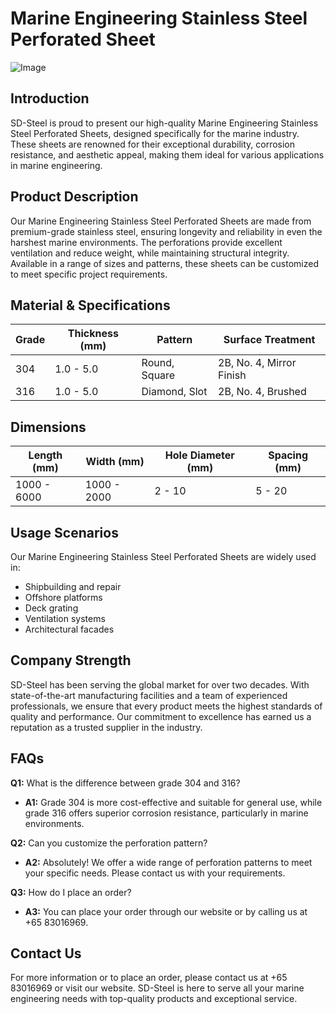 # Marine Engineering Stainless Steel Perforated Sheet

![Image](https://github.com/user-attachments/assets/2567258e-e124-4816-932d-1809bd27ef0b)

## Introduction
SD-Steel is proud to present our high-quality Marine Engineering Stainless Steel Perforated Sheets, designed specifically for the marine industry. These sheets are renowned for their exceptional durability, corrosion resistance, and aesthetic appeal, making them ideal for various applications in marine engineering.

## Product Description
Our Marine Engineering Stainless Steel Perforated Sheets are made from premium-grade stainless steel, ensuring longevity and reliability in even the harshest marine environments. The perforations provide excellent ventilation and reduce weight, while maintaining structural integrity. Available in a range of sizes and patterns, these sheets can be customized to meet specific project requirements.

## Material & Specifications
| Grade | Thickness (mm) | Pattern | Surface Treatment |
|-------|----------------|---------|-------------------|
| 304   | 1.0 - 5.0      | Round, Square | 2B, No. 4, Mirror Finish |
| 316   | 1.0 - 5.0      | Diamond, Slot | 2B, No. 4, Brushed |

## Dimensions
| Length (mm) | Width (mm) | Hole Diameter (mm) | Spacing (mm) |
|-------------|------------|--------------------|--------------|
| 1000 - 6000 | 1000 - 2000 | 2 - 10             | 5 - 20       |

## Usage Scenarios
Our Marine Engineering Stainless Steel Perforated Sheets are widely used in:
- Shipbuilding and repair
- Offshore platforms
- Deck grating
- Ventilation systems
- Architectural facades

## Company Strength
SD-Steel has been serving the global market for over two decades. With state-of-the-art manufacturing facilities and a team of experienced professionals, we ensure that every product meets the highest standards of quality and performance. Our commitment to excellence has earned us a reputation as a trusted supplier in the industry.

## FAQs
**Q1:** What is the difference between grade 304 and 316?
- **A1:** Grade 304 is more cost-effective and suitable for general use, while grade 316 offers superior corrosion resistance, particularly in marine environments.

**Q2:** Can you customize the perforation pattern?
- **A2:** Absolutely! We offer a wide range of perforation patterns to meet your specific needs. Please contact us with your requirements.

**Q3:** How do I place an order?
- **A3:** You can place your order through our website or by calling us at +65 83016969.

## Contact Us
For more information or to place an order, please contact us at +65 83016969 or visit our website. SD-Steel is here to serve all your marine engineering needs with top-quality products and exceptional service.